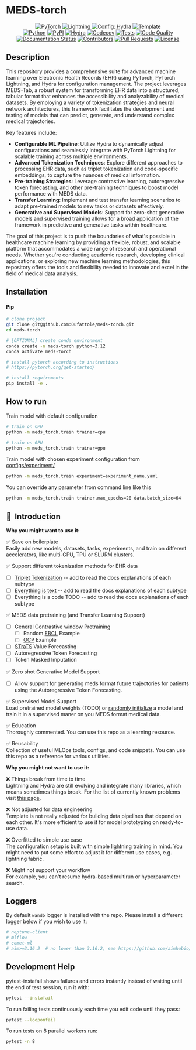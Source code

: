 # MEDS-torch

<p align="center">
  <a href="https://pytorch.org/get-started/locally/"><img alt="PyTorch" src="https://img.shields.io/badge/PyTorch-ee4c2c?logo=pytorch&logoColor=white"></a>
  <a href="https://pytorchlightning.ai/"><img alt="Lightning" src="https://img.shields.io/badge/-Lightning-792ee5?logo=pytorchlightning&logoColor=white"></a>
  <a href="https://hydra.cc/"><img alt="Config: Hydra" src="https://img.shields.io/badge/Config-Hydra-89b8cd"></a>
  <a href="https://github.com/ashleve/lightning-hydra-template"><img alt="Template" src="https://img.shields.io/badge/-Lightning--Hydra--Template-017F2F?style=flat&logo=github&labelColor=gray"></a><br>
  <a href="https://www.python.org/downloads/release/python-3100/"><img alt="Python" src="https://img.shields.io/badge/-Python_3.12+-blue?logo=python&logoColor=white"></a>
  <a href="https://pypi.org/project/meds-torch/"><img alt="PyPI" src="https://img.shields.io/badge/PyPI-v0.2.5-orange?logoColor=orange"></a>
  <a href="https://hydra.cc/"><img alt="Hydra" src="https://img.shields.io/badge/Config-Hydra_1.3-89b8cd"></a>
  <a href="https://codecov.io/gh/oufattole/meds-torch"><img alt="Codecov" src="https://codecov.io/gh/mmcdermott/MEDS_Tabular_AutoML/graph/badge.svg?token=6GD05EDQ39"></a>
  <a href="https://github.com/Oufattole/meds-torch/actions/workflows/tests.yaml"><img alt="Tests" src="https://github.com/Oufattole/meds-torch/actions/workflows/tests.yaml/badge.svg"></a>
  <a href="https://github.com/Oufattole/meds-torch/actions/workflows/code-quality-main.yaml"><img alt="Code Quality" src="https://github.com/Oufattole/meds-torch/actions/workflows/code-quality-main.yaml/badge.svg"></a>
  <a href='https://meds-torch.readthedocs.io/en/latest/?badge=latest'><img src='https://readthedocs.org/projects/meds-torch/badge/?version=latest' alt='Documentation Status' /></a>
  <a href="https://github.com/Oufattole/meds-torch/graphs/contributors"><img alt="Contributors" src="https://img.shields.io/github/contributors/mmcdermott/MEDS_Tabular_AutoML.svg"></a>
  <a href="https://github.com/Oufattole/meds-torch/pulls"><img alt="Pull Requests" src="https://img.shields.io/badge/PRs-welcome-brightgreen.svg"></a>
  <a href="https://github.com/Oufattole/meds-torch#license"><img alt="License" src="https://img.shields.io/badge/License-MIT-green.svg?labelColor=gray"></a>
</p>
<!-- [![Paper](http://img.shields.io/badge/paper-arxiv.1001.2234-B31B1B.svg)](https://www.nature.com/articles/nature14539)
[![Conference](http://img.shields.io/badge/AnyConference-year-4b44ce.svg)](https://papers.nips.cc/paper/2020) -->

</div>

## Description

This repository provides a comprehensive suite for advanced machine learning over Electronic Health Records (EHR) using PyTorch, PyTorch Lightning, and Hydra for configuration management. The project leverages MEDS-Tab, a robust system for transforming EHR data into a structured, tabular format that enhances the accessibility and analyzability of medical datasets. By employing a variety of tokenization strategies and neural network architectures, this framework facilitates the development and testing of models that can predict, generate, and understand complex medical trajectories.

Key features include:

- **Configurable ML Pipeline**: Utilize Hydra to dynamically adjust configurations and seamlessly integrate with PyTorch Lightning for scalable training across multiple environments.
- **Advanced Tokenization Techniques**: Explore different approaches to processing EHR data, such as triplet tokenization and code-specific embeddings, to capture the nuances of medical information.
- **Pre-training Strategies**: Leverage contrastive learning, autoregressive token forecasting, and other pre-training techniques to boost model performance with MEDS data.
- **Transfer Learning**: Implement and test transfer learning scenarios to adapt pre-trained models to new tasks or datasets effectively.
- **Generative and Supervised Models**: Support for zero-shot generative models and supervised training allows for a broad application of the framework in predictive and generative tasks within healthcare.

The goal of this project is to push the boundaries of what's possible in healthcare machine learning by providing a flexible, robust, and scalable platform that accommodates a wide range of research and operational needs. Whether you're conducting academic research, developing clinical applications, or exploring new machine learning methodologies, this repository offers the tools and flexibility needed to innovate and excel in the field of medical data analysis.

## Installation

#### Pip

```bash
# clone project
git clone git@github.com:Oufattole/meds-torch.git
cd meds-torch

# [OPTIONAL] create conda environment
conda create -n meds-torch python=3.12
conda activate meds-torch

# install pytorch according to instructions
# https://pytorch.org/get-started/

# install requirements
pip install -e .
```

## How to run

Train model with default configuration

```bash
# train on CPU
python -m meds_torch.train trainer=cpu

# train on GPU
python -m meds_torch.train trainer=gpu
```

Train model with chosen experiment configuration from [configs/experiment/](configs/experiment/)

```bash
python -m meds_torch.train experiment=experiment_name.yaml
```

You can override any parameter from command line like this

```bash
python -m meds_torch.train trainer.max_epochs=20 data.batch_size=64
```

## 📌  Introduction

**Why you might want to use it:**

✅ Save on boilerplate <br>
Easily add new models, datasets, tasks, experiments, and train on different accelerators, like multi-GPU, TPU or SLURM clusters.

✅ Support different tokenization methods for EHR data <br>

- [ ] [Triplet Tokenization](https://github.com/Oufattole/meds-torch/issues/1) -- add to read the docs explanations of each subtype
- [ ] [Everything is text](https://github.com/Oufattole/meds-torch/issues/12) -- add to read the docs explanations of each subtype
- [ ] Everything is a code TODO -- add to read the docs explanations of each subtype

✅ MEDS data pretraining (and Transfer Learning Support) <br>

- [ ] General Contrastive window Pretraining
  - [ ] Random [EBCL](https://arxiv.org/abs/2312.10308) Example
  - [ ] [OCP](https://arxiv.org/abs/2111.02599) Example
- [ ] [STraTS](https://arxiv.org/abs/2107.14293) Value Forecasting
- [ ] Autoregressive Token Forecasting
- [ ] Token Masked Imputation

✅ Zero shot Generative Model Support <br>

- [ ] Allow support for generating meds format future trajectories for patients using the Autoregressive Token Forecasting.

✅ Supervised Model Support <br>
Load pretrained model weights (TODO) or [randomly initialize](https://github.com/Oufattole/meds-torch/issues/2) a model and train it in a supervised maner on you MEDS format medical data.

✅ Education <br>
Thoroughly commented. You can use this repo as a learning resource.

✅ Reusability <br>
Collection of useful MLOps tools, configs, and code snippets. You can use this repo as a reference for various utilities.

**Why you might not want to use it:**

❌ Things break from time to time <br>
Lightning and Hydra are still evolving and integrate many libraries, which means sometimes things break. For the list of currently known problems visit [this page](https://github.com/ashleve/lightning-hydra-template/labels/bug).

❌ Not adjusted for data engineering <br>
Template is not really adjusted for building data pipelines that depend on each other. It's more efficient to use it for model prototyping on ready-to-use data.

❌ Overfitted to simple use case <br>
The configuration setup is built with simple lightning training in mind. You might need to put some effort to adjust it for different use cases, e.g. lightning fabric.

❌ Might not support your workflow <br>
For example, you can't resume hydra-based multirun or hyperparameter search.

## Loggers

By default `wandb` logger is installed with the repo. Please install a different logger below if you wish to use it:

```python
# neptune-client
# mlflow
# comet-ml
# aim>=3.16.2  # no lower than 3.16.2, see https://github.com/aimhubio/aim/issues/2550
```

## Development Help

pytest-instafail shows failures and errors instantly instead of waiting until the end of test session, run it with:

```bash
pytest --instafail
```

To run failing tests continuously each time you edit code until they pass:

```bash
pytest --looponfail
```

To run tests on 8 parallel workers run:

```bash
pytest -n 8
```
